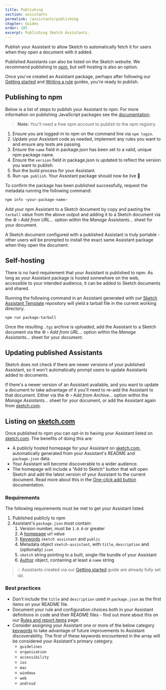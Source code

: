 ```yaml
---
title: Publishing
section: assistants
permalink: /assistants/publishing
chapter: Guides
order: 105
excerpt: Publishing Sketch Assistants.
---
```


Publish your Assistant to allow Sketch to automatically fetch it for users when they open a document with it added.

Published Assistants can also be listed on the Sketch website. We recommend publishing to [npm](https://www.npmjs.com), but self-hosting is also an option.

Once you've created an Assistant package, perhaps after following our [Getting started](/assistants/getting-started) and [Writing a rule](/assistants/writing-a-rule) guides, you're ready to publish.

## Publishing to npm

Below is a list of steps to publish your Assistant to npm. For more information on publishing JavaScript packages see the [documentation](https://docs.npmjs.com/packages-and-modules).

> **Note:** You'll need a free npm account to publish to the npm registry.

1. Ensure you are logged-in to npm on the command line via `npm login`.
1. Update your Assistant code as needed, implement any rules you want to and ensure any tests are passing.
1. Ensure the `name` field in package.json has been set to a valid, unique npm package name.
1. Ensure the `version` field in package.json is updated to reflect the version you want to publish.
1. Run the build process for your Assistant.
1. Run `npm publish`. Your Assistant package should now be live 🎉

To confirm the package has been published successfully, request the metadata running the following command:

```sh
npm info <your-package-name>
```

Add your npm Assistant to a Sketch document by copy and pasting the `tarball` value from the above output and adding it to a Sketch document via the ⚙️ › _Add from URL…_ option within the _Manage Assistants…_ sheet for your document.

A Sketch document configured with a published Assistant is truly portable - other users will be prompted to install the exact same Assistant package when they open the document.

## Self-hosting

There is no hard requirement that your Assistant is published to npm. As long as your Assistant package is hosted somewhere on the web, accessible to your intended audience, it can be added to Sketch documents and shared.

Running the following command in an Assistant generated with our [Sketch Assistant Template](https://github.com/sketch-hq/sketch-assistant-template) repository will yield a tarball file in the current working directory.

```
npm run package-tarball
```

Once the resulting `.tgz` archive is uploaded, add the Assistant to a Sketch document via the ⚙️ › _Add from URL…_ option within the _Manage Assistants…_ sheet for your document.

## Updating published Assistants

Sketch does not check if there are newer versions of your published Assistant, so it won't automatically prompt users to update Assistants added to documents.

If there's a newer version of an Assistant available, and you want to update a document to take advantage of it you'll need to re-add the Assistant to that document. Either via the ⚙️ › _Add from Archive…_ option within the _Manage Assistants…_ sheet for your document, or add the Assistant again from [sketch.com](https://www.sketch.com).

## Listing on [sketch.com](https://www.sketch.com)

Once published to npm you can opt-in to having your Assistant listed on [sketch.com](https://www.sketch.com). The benefits of doing this are:

- A publicly hosted homepage for your Assistant on [sketch.com](https://www.sketch.com), automatically generated from your Assistant's README and `package.json` data.
- Your Assistant will become discoverable to a wider audience.
- The homepage will include a "Add to Sketch" button that will open Sketch and add the latest version of your Assistant to the current document. Read more about this in the [One-click add button](/assistants/one-click-add) documentation.

### Requirements

The following requirements must be met to get your Assistant listed.

1. Published publicly to npm
1. Assistant's `package.json` must contain:
   1. Version number, must be `1.0.0` or greater
   1. A [homepage](https://docs.npmjs.com/files/package.json#homepage) url value
   1. [Keywords](https://docs.npmjs.com/files/package.json#keywords) `sketch assistant` and `public`
   1. Metadata object `sketch-assistant`, with `title`, `description` and (optionally) `icon`
   1. `sketch` string pointing to a built, single-file bundle of your Assistant
   1. [Author](https://docs.npmjs.com/files/package.json#people-fields-author-contributors) object, containing at least a `name` string

> 💡 Assistants created via our [Getting started](/assistants/getting-started) guide are already fully set up.

### Best practices

- Don't include the `title` and `description` used in `package.json` as the first items on your README file.
- Document your rule and configuration choices both in your Assistant definitions in code and their README files - find out more about this on our [Rules and report items](/assistants/rules-and-reports) page.
- Consider assigning your Assistant one or more of the below category [keywords](https://docs.npmjs.com/files/package.json#keywords) to take advantage of future improvements to Assistant discoverability. The first of these keywords encountered in the array will be considered your Assistant's primary category.
  - `guidelines`
  - `organization`
  - `accessibility`
  - `ios`
  - `mac`
  - `windows`
  - `web`
  - `android`
